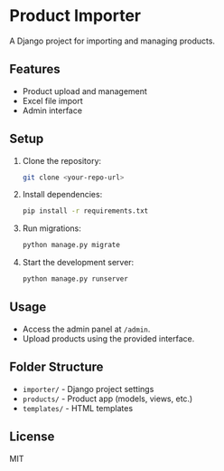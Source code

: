 # Product Importer

A Django project for importing and managing products.

## Features
- Product upload and management
- Excel file import
- Admin interface

## Setup
1. Clone the repository:
   ```sh
   git clone <your-repo-url>
   ```
2. Install dependencies:
   ```sh
   pip install -r requirements.txt
   ```
3. Run migrations:
   ```sh
   python manage.py migrate
   ```
4. Start the development server:
   ```sh
   python manage.py runserver
   ```

## Usage
- Access the admin panel at `/admin`.
- Upload products using the provided interface.

## Folder Structure
- `importer/` - Django project settings
- `products/` - Product app (models, views, etc.)
- `templates/` - HTML templates

## License
MIT
